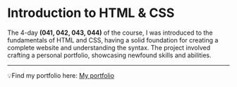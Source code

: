 # Introduction to HTML & CSS
The 4-day **(041, 042, 043, 044)** of the course, I was introduced to the fundamentals of HTML and CSS, having a solid foundation for creating a complete website and understanding the syntax. The project involved crafting a personal portfolio, showcasing newfound skills and abilities.
***
💡Find my portfolio here:
[My portfolio](https://soh-123.github.io/Portfolio/)
